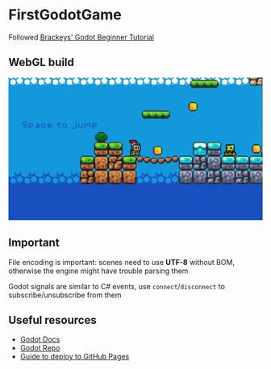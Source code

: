 ﻿# FirstGodotGame
Followed [Brackeys' Godot Beginner Tutorial](https://www.youtube.com/watch?v=LOhfqjmasi0)

## WebGL build
<a href="https://runninglvlan.github.io/FirstGodotGame/"><img src="/docs/thumbnail.png" /></a>

## Important

File encoding is important: scenes need to use **UTF-8** without BOM, otherwise the engine might have trouble parsing them

Godot signals are similar to C# events, use `connect`/`disconnect` to subscribe/unsubscribe from them

## Useful resources
- [Godot Docs](https://docs.godotengine.org/en/stable/index.html)
- [Godot Repo](https://github.com/godotengine/godot)
- [Guide to deploy to GitHub Pages](http://angelicgarbage.com/posts/how-to-deploy-a-godot-4-game-to-github-pages/)
